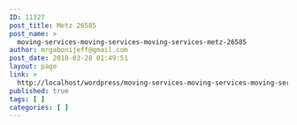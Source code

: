 ```yaml
---
ID: 11327
post_title: Metz 26585
post_name: >
  moving-services-moving-services-moving-services-metz-26585
author: mrgabonijeff@gmail.com
post_date: 2018-03-28 01:49:51
layout: page
link: >
  http://localhost/wordpress/moving-services-moving-services-moving-services-metz-26585/
published: true
tags: [ ]
categories: [ ]
---
```

